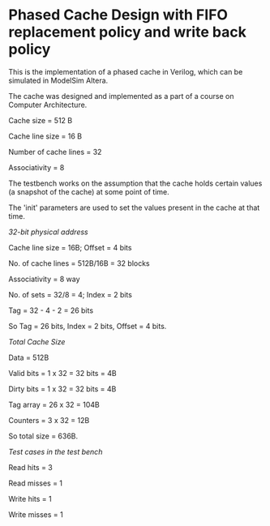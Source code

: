 # Phased Cache Design with FIFO replacement policy and write back policy

This is the implementation of a phased cache in Verilog, which can be simulated in ModelSim Altera.

The cache was designed and implemented as a part of a course on Computer Architecture.

Cache size = 512 B

Cache line size = 16 B

Number of cache lines = 32

Associativity = 8


The testbench works on the assumption that the cache holds certain values (a snapshot of the cache) at some point of time.

The 'init' parameters are used to set the values present in the cache at that time.


*32-bit physical address*

Cache line size = 16B; Offset = 4 bits

No. of cache lines = 512B/16B = 32 blocks

Associativity = 8 way

No. of sets = 32/8 = 4; Index = 2 bits

Tag = 32 - 4 - 2 = 26 bits

So Tag = 26 bits, Index = 2 bits, Offset = 4 bits.

*Total Cache Size*
 
Data = 512B

Valid bits = 1 x 32 = 32 bits = 4B

Dirty bits = 1 x 32 = 32 bits = 4B

Tag array = 26 x 32 = 104B

Counters = 3 x 32 = 12B

So total size = 636B.

*Test cases in the test bench*
 
Read hits = 3

Read misses = 1

Write hits = 1

Write misses = 1
